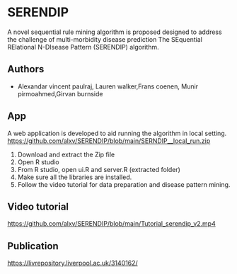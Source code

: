 # SERENDIP
A novel sequential rule mining algorithm is proposed designed to address the challenge of multi-morbidity disease prediction
 The SEquential RElational N-DIsease Pattern (SERENDIP) algorithm.


## Authors

- Alexandar vincent paulraj, Lauren walker,Frans coenen, Munir pirmoahmed,Girvan burnside

## App
A web application is developed to aid running the algorithm in local setting.
https://github.com/alxv/SERENDIP/blob/main/SERNDIP__local_run.zip

1. Download and extract the Zip file
2. Open R studio
3. From R studio, open ui.R and server.R (extracted folder)
4. Make sure all the libraries are installed.
5. Follow the video tutorial for data preparation and disease pattern mining.

## Video tutorial
https://github.com/alxv/SERENDIP/blob/main/Tutorial_serendip_v2.mp4
## Publication

https://livrepository.liverpool.ac.uk/3140162/
